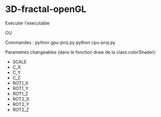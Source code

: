 # 3D-fractal-openGL

Executer l'executable

OU

Commandes : 
python gpu-proj.py
python cpu-proj.py

Parametres changeables (dans le fonction draw de la class colorShader): 

- SCALE
- C_X
- C_Y
- C_Z
- ROT1_X
- ROT1_Y
- ROT1_Z 
- ROT2_X
- ROT2_Y 
- ROT2_Z 
